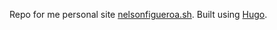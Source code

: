 Repo for me personal site [nelsonfigueroa.sh](https://nelsonfigueroa.sh). Built using [Hugo](https://gohugo.io).